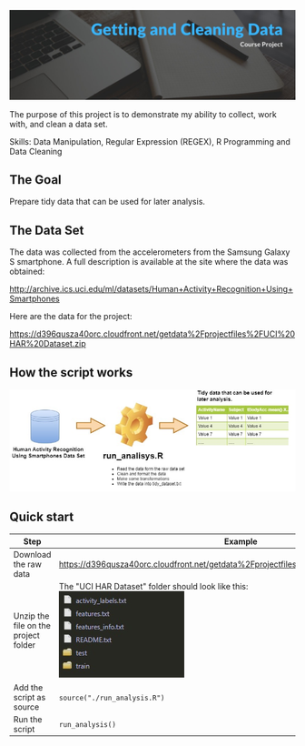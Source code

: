 ![Getting and Cleaning Data Course Project](./assets/cover.jpg?raw=true "Title")

The purpose of this project is to demonstrate my ability to collect, work with, and clean a data set. 

Skills: Data Manipulation, Regular Expression (REGEX), R Programming and Data Cleaning 

## The Goal
Prepare tidy data that can be used for later analysis.

## The Data Set
The data was collected from the accelerometers from the Samsung Galaxy S smartphone. A full description is available at the site where the data was obtained:

http://archive.ics.uci.edu/ml/datasets/Human+Activity+Recognition+Using+Smartphones

Here are the data for the project:

https://d396qusza40orc.cloudfront.net/getdata%2Fprojectfiles%2FUCI%20HAR%20Dataset.zip

## How the script works
![Getting and Cleaning Data Course Project](./assets/diagram.jpg?raw=true "How the script works")

## Quick start

| Step | Example |
| ------------- | ------------- |
| Download the raw data  | https://d396qusza40orc.cloudfront.net/getdata%2Fprojectfiles%2FUCI%20HAR%20Dataset.zip |
| Unzip the file on the project folder  | The "UCI HAR Dataset" folder should look like this: <br/> ![Folder preview](./assets/folder.jpg?raw=true "How the script works")  |
| Add the script as source  | ```source("./run_analysis.R")```  |
| Run the script  | ```run_analysis()```  |







